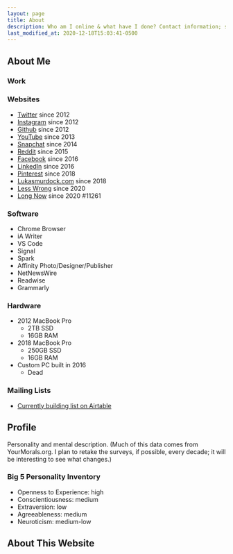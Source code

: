 ```yaml
---
layout: page
title: About
description: Who am I online & what have I done? Contact information; sites I use; computers and software tools; things I’ve worked on; psychological profiles
last_modified_at: 2020-12-18T15:03:41-0500
---
```


## About Me

### Work

### Websites

* [Twitter](https://twitter.com/MurdockLukas) since 2012
* [Instagram](https://www.instagram.com/lukasauras.rex/) since 2012
* [Github](https://twitter.com/MurdockLukas) since 2012
* [YouTube](https://www.youtube.com/channel/UCG8ZhvCtKlnPXkoJG2u52lw) since 2013
* [Snapchat](https://www.snapchat.com/add/rexisking7) since 2014
* [Reddit](https://www.reddit.com/user/LukasMurdock) since 2015
* [Facebook](https://www.facebook.com/lukas.rex.murdock/) since 2016
* [LinkedIn](https://www.linkedin.com/in/lukas-murdock/) since 2016
* [Pinterest](https://www.pinterest.com/murdocklukas/) since 2018
* [Lukasmurdock.com](https://www.lukasmurdock.com/) since 2018
* [Less Wrong](https://www.lesswrong.com/) since 2020
* [Long Now](https://longnow.org/) since 2020 #11261

### Software
* Chrome Browser
* iA Writer
* VS Code
* Signal
* Spark
* Affinity Photo/Designer/Publisher
* NetNewsWire
* Readwise
* Grammarly

### Hardware
* 2012 MacBook Pro
    - 2TB SSD
    - 16GB RAM
* 2018 MacBook Pro
    - 250GB SSD
    - 16GB RAM
* Custom PC built in 2016
    - Dead

### Mailing Lists
* [Currently building list on Airtable](https://airtable.com/shrJNX4hOeufXgfOX)

## Profile
Personality and mental description.
(Much of this data comes from YourMorals.org. I plan to retake the surveys, if possible, every decade; it will be interesting to see what changes.)

### Big 5 Personality Inventory
- Openness to Experience: high
- Conscientiousness: medium
- Extraversion: low
- Agreeableness: medium
- Neuroticism: medium-low

## About This Website

